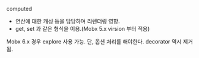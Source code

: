 computed 
- 연산에 대한 캐싱 등을 담당하며 리렌더링 영향.
- get, set 과 같은 형식을 이용.(Mobx 5.x virsion 부터 적용)

Mobx 6.x 경우 explore 사용 가능.
단, 옵션 처리를 해야한다.
decorator 역시 제거 됨.


